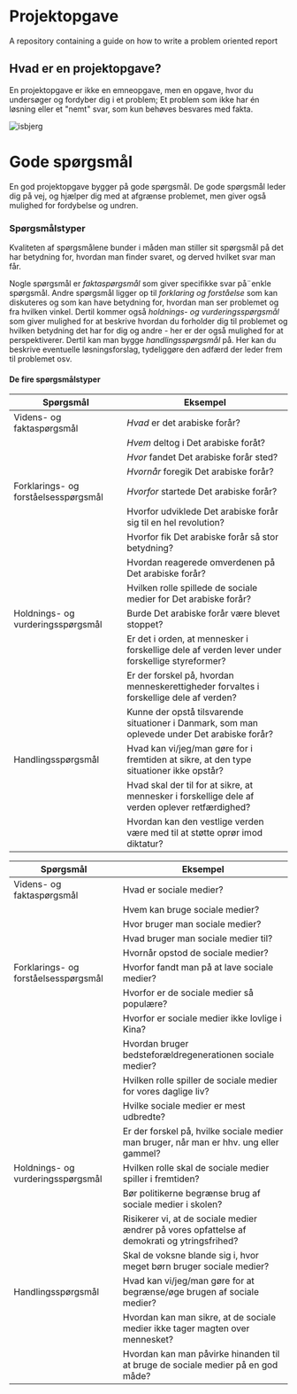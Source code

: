 # Projektopgave
A repository containing a guide on how to write a problem oriented report

## Hvad er en projektopgave?

En projektopgave er ikke en emneopgave, men en opgave, hvor du undersøger og fordyber dig i et problem; Et problem som ikke har én løsning eller et "nemt" svar, som kun behøves besvares med fakta.

![isbjerg](https://www.metteullersted.dk/wp/wp-content/uploads/2014/09/isbjerget_web1.jpg)


# Gode spørgsmål

En god projektopgave bygger på gode spørgsmål. De gode spørgsmål leder dig på vej, og hjælper dig med at afgrænse problemet, men giver også mulighed for fordybelse og undren.

### Spørgsmålstyper
Kvaliteten af spørgsmålene bunder i måden man stiller sit spørgsmål på  det har betydning for, hvordan man finder svaret, og derved hvilket svar man får.

Nogle spørgsmål er *faktaspørgsmål* som giver specifikke svar på¨enkle spørgsmål.
Andre spørgsmål ligger op til *forklaring og forståelse* som kan diskuteres og som kan have betydning for, hvordan man ser problemet og fra hvilken vinkel.
Dertil kommer også *holdnings- og vurderingsspørgsmål* som giver mulighed for at beskrive hvordan du forholder dig til problemet og hvilken betydning det har for dig og andre - her er der også mulighed for at perspektiverer. 
Dertil kan man bygge *handlingsspørgsmål* på. Her kan du beskrive eventuelle løsningsforslag, tydeliggøre den adfærd der leder frem til problemet osv.


#### De fire spørgsmålstyper


|Spørgsmål|Eksempel|
|-------------------------|--------------------------------|
|Videns- og faktaspørgsmål| *Hvad* er det arabiske forår? |
|                         | *Hvem* deltog i Det arabiske foråt? |
|                         | *Hvor* fandet Det arabiske forår sted? |
|                         |*Hvornår* foregik Det arabiske forår?|
|Forklarings- og forståelsesspørgsmål|*Hvorfor* startede Det arabiske forår? |
||Hvorfor udviklede Det arabiske forår sig til en hel revolution?|
||Hvorfor fik Det arabiske forår så stor betydning?|
||Hvordan reagerede omverdenen på Det arabiske forår?|
||Hvilken rolle spillede de sociale medier for Det arabiske forår?|
|Holdnings- og vurderingsspørgsmål|Burde Det arabiske forår være blevet stoppet? |
||Er det i orden, at mennesker i forskellige dele af verden lever under forskellige styreformer? |
||Er der forskel på, hvordan menneskerettigheder forvaltes i forskellige dele af verden? |
||Kunne der opstå tilsvarende situationer i Danmark, som man oplevede under Det arabiske forår? |
|Handlingsspørgsmål|Hvad kan vi/jeg/man gøre for i fremtiden at sikre, at den type situationer ikke opstår?|
||Hvad skal der til for at sikre, at mennesker i forskellige dele af verden oplever retfærdighed?|
||Hvordan kan den vestlige verden være med til at støtte oprør imod diktatur?|

|Spørgsmål|Eksempel|
|-------------------------|--------------------------------|
|Videns- og faktaspørgsmål|Hvad er sociale medier?|
||Hvem kan bruge sociale medier?|
||Hvor bruger man sociale medier?|
||Hvad bruger man sociale medier til?|
||Hvornår opstod de sociale medier?|
|Forklarings- og forståelsesspørgsmål|Hvorfor fandt man på at lave sociale medier?|
||Hvorfor er de sociale medier så populære?|
||Hvorfor er sociale medier ikke lovlige i Kina?|
||Hvordan bruger bedsteforældregenerationen sociale medier?|
||Hvilken rolle spiller de sociale medier for vores daglige liv?|
||Hvilke sociale medier er mest udbredte?|
||Er der forskel på, hvilke sociale medier man bruger, når man er hhv. ung eller gammel?|
|Holdnings- og vurderingsspørgsmål|Hvilken rolle skal de sociale medier spiller i fremtiden? |
||Bør politikerne begrænse brug af sociale medier i skolen?|
||Risikerer vi, at de sociale medier ændrer på vores opfattelse af demokrati og ytringsfrihed?|
||Skal de voksne blande sig i, hvor meget børn bruger sociale medier?|
|Handlingsspørgsmål|Hvad kan vi/jeg/man gøre for at begrænse/øge brugen af sociale medier?|
||Hvordan kan man sikre, at de sociale medier ikke tager magten over mennesket?|
||Hvordan kan man påvirke hinanden til at bruge de sociale medier på en god måde?|


